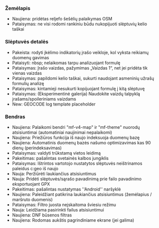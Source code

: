 
### Žemėlapis
- Naujiena: pridėtas reljefo šešėlių palaikymas OSM
- Pataisymas: ne visi rodomi rankiniu būdu nukopijuoti slėptuvių kelio taškai

### Slėptuvės detalės
- Pakeista: rodyti įkėlimo indikatorių įrašo veikloje, kol vyksta reikiamų duomenų gavimas
- Pataisyti: nbsp; nelaikomas tarpu analizuojant formulę
- Pataisymas: Įrašo vaizdas, pažymimas „Vaizdas 1“, net jei pridėta tik vienas vaizdas
- Pataisymas: papildomi kelio taškai, sukurti naudojant asmeninių užrašų formulių analizę
- Pataisymas: kintamieji nesukurti kopijuojant formulę į kitą slėptuvę
- Pataisymas: (Eksperimentinė galerija) Naudokite vaizdų talpyklą įrašams/spoileriniams vaizdams
- New: GEOCODE log template placeholder

### Bendras
- Naujiena: Palaikomi bendri "mf-v4-map" ir "mf-theme" nuorodų atsisiuntimai (automatiniai naujinimai nepalaikomi)
- Naujiena: Priežiūros funkcija iš naujo indeksuoja duomenų bazę
- Naujiena: Automatinis duomenų bazės našumo optimizavimas kas 90 dienų (perindeksavimas)
- Pataisymas: valdyti trūkstamą vietos leidimą
- Pakeitimas: pašalintas svetainės kalbos jungiklis
- Pataisymas: Ištrintos vartotojo nustatytos slėptuvės neištrinamos paleidus c:geo iš naujo
- Nauja: Peržiūrėti laukiančius atsisiuntimus
- Nauja: Pridėti slėptuvės/sąrašo pavadinimą prie failo pavadinimo eksportuojant GPX
- Pakeitimas: pašalintas nustatymas ''Android'' naršyklė
- Naujiena: Paleidžiant patikrina laukiančius atsisiuntimus (žemėlapius / maršruto duomenis)
- Pataisymas: Filtro juosta neįskaitoma šviesiu režimu
- Nauja: Leidžiama pasirinkti failus atsisiuntimui
- Naujiena: DNF būsenos filtras
- Naujiena: Rodomas aukštis pagrindiniame ekrane (jei galima)
